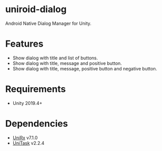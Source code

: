 # uniroid-dialog

Android Native Dialog Manager for Unity.

# Features
- Show dialog with title and list of buttons.
- Show dialog with title, message and positive button.
- Show dialog with title, message, positive button and negative button.

# Requirements
- Unity 2019.4+


# Dependencies
- [UniRx](https://github.com/neuecc/UniRx.git) v7.1.0
- [UniTask](https://github.com/Cysharp/UniTask) v2.2.4
